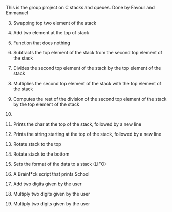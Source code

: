 This is the group project on C stacks and queues. Done by Favour and Emmanuel

3. Swapping top two element of the stack

4. Add two element at the top of stack

5. Function that does nothing

6. Subtracts the top element of the stack from the second top element of the stack

7. Divides the second top element of the stack by the top element of the stack

8. Multiplies the second top element of the stack with the top element of the stack

9. Computes the rest of the division of the second top element of the stack by the top element of the stack

10. 

11. Prints the char at the top of the stack, followed by a new line

12. Prints the string starting at the top of the stack, followed by a new line

13. Rotate stack to the top

14. Rotate stack to the bottom

15. Sets the format of the data to a stack (LIFO)

16. A Brainf*ck script that prints School

17. Add two digits given by the user

18. Multiply two digits given by the user

19. Multiply two digits given by the user